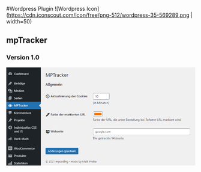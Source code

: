 #Wordpress Plugin
![Wordpress Icon](https://cdn.iconscout.com/icon/free/png-512/wordpress-35-569289.png | width=50)

## mpTracker

### Version 1.0 
![Version 1.0](V1_Preview.PNG)
